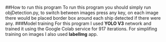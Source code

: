 ##How to run this program
To run this program you should simply run objDetection.py, to switch between images press any key, on each image there would be placed border box around each ship detected if there were any.
###Model training
For this program I used __YOLO V3__ network and trained it using the Google Colab service for 917 iterations. For simplifing training on images I also used __labelImg__ app.